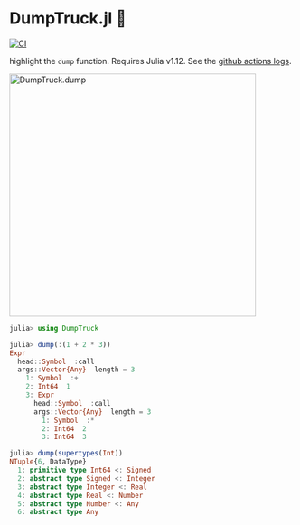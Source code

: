 # DumpTruck.jl 🚚

[![CI](https://github.com/wookay/DumpTruck.jl/actions/workflows/actions.yml/badge.svg)](https://github.com/wookay/DumpTruck.jl/actions/workflows/actions.yml)

highlight the `dump` function.
Requires Julia v1.12.
See the [github actions logs](https://github.com/wookay/DumpTruck.jl/actions/runs/16083570456/job/45391633345#step:6:102).

<img src="https://raw.github.com/wookay/DumpTruck.jl/main/docs/images/dump.png" alt="DumpTruck.dump" width="436" height="430">

```julia
julia> using DumpTruck

julia> dump(:(1 + 2 * 3))
Expr
  head::Symbol  :call
  args::Vector{Any}  length = 3
    1: Symbol  :+
    2: Int64  1
    3: Expr
      head::Symbol  :call
      args::Vector{Any}  length = 3
        1: Symbol  :*
        2: Int64  2
        3: Int64  3

julia> dump(supertypes(Int))
NTuple{6, DataType}
  1: primitive type Int64 <: Signed
  2: abstract type Signed <: Integer
  3: abstract type Integer <: Real
  4: abstract type Real <: Number
  5: abstract type Number <: Any
  6: abstract type Any
```
